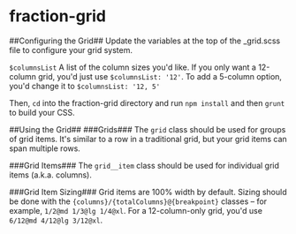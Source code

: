 # fraction-grid #

##Configuring the Grid##
Update the variables at the top of the _grid.scss file to configure your grid system.

`$columnsList`
A list of the column sizes you'd like. If you only want a 12-column grid, you'd just use
`$columnsList: '12'`. To add a 5-column option, you'd change it to `$columnsList: '12, 5'`

Then, `cd` into the fraction-grid directory and run `npm install` and then `grunt` to build your CSS.

##Using the Grid##
###Grids###
The `grid` class should be used for groups of grid items. It's similar to a row in a traditional grid, but your grid items can span multiple rows. 

###Grid Items###
The `grid__item` class should be used for individual grid items (a.k.a. columns). 

###Grid Item Sizing###
Grid items are 100% width by default. Sizing should be done with the `{columns}/{totalColumns}@{breakpoint}` classes – for example, `1/2@md 1/3@lg 1/4@xl`. For a 12-column-only grid, you'd use `6/12@md 4/12@lg 3/12@xl`.  

